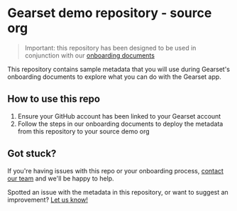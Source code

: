 # Gearset demo repository - source org

> Important: this repository has been designed to be used in conjunction with our [onboarding documents](https://docs.gearset.com/en)

This repository contains sample metadata that you will use during Gearset's onboarding documents to explore what you can do with the Gearset app.

## How to use this repo

1. Ensure your GitHub account has been linked to your Gearset account
2. Follow the steps in our onboarding documents to deploy the metadata from this repository to your source demo org

## Got stuck?

If you're having issues with this repo or your onboarding process, [contact our team](https://docs.gearset.com/en/articles/2288721-contacting-gearset-support) and we'll be happy to help.

Spotted an issue with the metadata in this repository, or want to suggest an improvement? [Let us know!](mailto:team@gearset.com)
